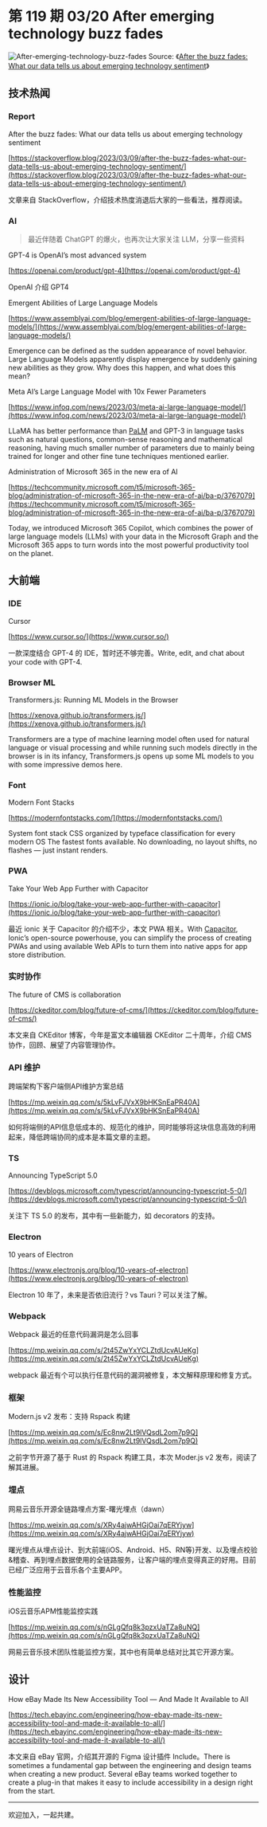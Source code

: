 # 第 119 期 03/20 After emerging technology buzz fades

![After-emerging-technology-buzz-fades](https://cdn.staticaly.com/gh/luckybai/static@main/weekly/After-emerging-technology-buzz-fades.2fzp9t5qh400.webp)
Source: 《[After the buzz fades: What our data tells us about emerging technology sentiment](https://stackoverflow.blog/2023/03/09/after-the-buzz-fades-what-our-data-tells-us-about-emerging-technology-sentiment/)》

## 技术热闻
### Report
After the buzz fades: What our data tells us about emerging technology sentiment

[https://stackoverflow.blog/2023/03/09/after-the-buzz-fades-what-our-data-tells-us-about-emerging-technology-sentiment/](https://stackoverflow.blog/2023/03/09/after-the-buzz-fades-what-our-data-tells-us-about-emerging-technology-sentiment/)

文章来自 StackOverflow，介绍技术热度消退后大家的一些看法，推荐阅读。

### AI
> 最近伴随着 ChatGPT 的爆火，也再次让大家关注 LLM，分享一些资料

GPT-4 is OpenAI’s most advanced system

[https://openai.com/product/gpt-4](https://openai.com/product/gpt-4)

OpenAI 介绍 GPT4

Emergent Abilities of Large Language Models

[https://www.assemblyai.com/blog/emergent-abilities-of-large-language-models/](https://www.assemblyai.com/blog/emergent-abilities-of-large-language-models/)

Emergence can be defined as the sudden appearance of novel behavior. Large Language Models apparently display emergence by suddenly gaining new abilities as they grow. Why does this happen, and what does this mean?

Meta AI’s Large Language Model with 10x Fewer Parameters

[https://www.infoq.com/news/2023/03/meta-ai-large-language-model/](https://www.infoq.com/news/2023/03/meta-ai-large-language-model/)

LLaMA has better performance than [PaLM](https://ai.googleblog.com/2022/04/pathways-language-model-palm-scaling-to.html) and GPT-3 in language tasks such as natural questions, common-sense reasoning and mathematical reasoning, having much smaller number of parameters due to mainly being trained for longer and other fine tune techniques mentioned earlier.

Administration of Microsoft 365 in the new era of AI

[https://techcommunity.microsoft.com/t5/microsoft-365-blog/administration-of-microsoft-365-in-the-new-era-of-ai/ba-p/3767079](https://techcommunity.microsoft.com/t5/microsoft-365-blog/administration-of-microsoft-365-in-the-new-era-of-ai/ba-p/3767079)

Today, we introduced Microsoft 365 Copilot, which combines the power of large language models (LLMs) with your data in the Microsoft Graph and the Microsoft 365 apps to turn words into the most powerful productivity tool on the planet.

## 大前端
### IDE
Cursor

[https://www.cursor.so/](https://www.cursor.so/)

一款深度结合 GPT-4 的 IDE，暂时还不够完善。Write, edit, and chat about your code with GPT-4.

### Browser ML
Transformers.js: Running ML Models in the Browser 

[https://xenova.github.io/transformers.js/](https://xenova.github.io/transformers.js/)

Transformers are a type of machine learning model often used for natural language or visual processing and while running such models directly in the browser is in its infancy, Transformers.js opens up some ML models to you with some impressive demos here.

### Font
Modern Font Stacks

[https://modernfontstacks.com/](https://modernfontstacks.com/)

System font stack CSS organized by typeface classification for every modern OS
The fastest fonts available. No downloading, no layout shifts, no flashes — just instant renders.

### PWA
Take Your Web App Further with Capacitor

[https://ionic.io/blog/take-your-web-app-further-with-capacitor](https://ionic.io/blog/take-your-web-app-further-with-capacitor)

最近 ionic 关于 Capacitor 的介绍不少，本文 PWA 相关。With [Capacitor](https://ionic.io/blog/capacitor-everything-youve-ever-wanted-to-know), Ionic’s open-source powerhouse, you can simplify the process of creating PWAs and using available Web APIs to turn them into native apps for app store distribution. 

### 实时协作
The future of CMS is collaboration

[https://ckeditor.com/blog/future-of-cms/](https://ckeditor.com/blog/future-of-cms/)

本文来自 CKEditor 博客，今年是富文本编辑器 CKEditor 二十周年，介绍 CMS 协作，回顾、展望了内容管理协作。

### API 维护
跨端架构下客户端侧API维护方案总结

[https://mp.weixin.qq.com/s/5kLvFJVxX9bHKSnEaPR40A](https://mp.weixin.qq.com/s/5kLvFJVxX9bHKSnEaPR40A)

如何将端侧的API信息低成本的、规范化的维护，同时能够将这块信息高效的利用起来，降低跨端协同的成本是本篇文章的主题。

### TS
Announcing TypeScript 5.0

[https://devblogs.microsoft.com/typescript/announcing-typescript-5-0/](https://devblogs.microsoft.com/typescript/announcing-typescript-5-0/)

关注下 TS 5.0 的发布，其中有一些新能力，如 decorators 的支持。

### Electron
10 years of Electron

[https://www.electronjs.org/blog/10-years-of-electron](https://www.electronjs.org/blog/10-years-of-electron)

Electron 10 年了，未来是否依旧流行？vs Tauri？可以关注了解。

### Webpack
Webpack 最近的任意代码漏洞是怎么回事

[https://mp.weixin.qq.com/s/2t45ZwYxYCLZtdUcvAUeKg](https://mp.weixin.qq.com/s/2t45ZwYxYCLZtdUcvAUeKg)

webpack 最近有个可以执行任意代码的漏洞被修复，本文解释原理和修复方式。

### 框架
Modern.js v2 发布：支持 Rspack 构建

[https://mp.weixin.qq.com/s/Ec8nw2Lt9lVQsdL2om7p9Q](https://mp.weixin.qq.com/s/Ec8nw2Lt9lVQsdL2om7p9Q)

之前字节开源了基于 Rust 的 Rspack 构建工具，本次 Moder.js v2 发布，阅读了解其进展。

### 埋点
网易云音乐开源全链路埋点方案-曙光埋点（dawn）

[https://mp.weixin.qq.com/s/XRy4ajwAHGjOai7qERYjyw](https://mp.weixin.qq.com/s/XRy4ajwAHGjOai7qERYjyw)

曙光埋点从埋点设计、到大前端(iOS、Android、H5、RN等)开发、以及埋点校验&稽查、再到埋点数据使用的全链路服务，让客户端的埋点变得真正的好用。目前已经广泛应用于云音乐各个主要APP。

### 性能监控
iOS云音乐APM性能监控实践

[https://mp.weixin.qq.com/s/nGLgQfq8k3pzxUaTZa8uNQ](https://mp.weixin.qq.com/s/nGLgQfq8k3pzxUaTZa8uNQ)

网易云音乐技术团队性能监控方案，其中也有简单总结对比其它开源方案。

## 设计
How eBay Made Its New Accessibility Tool — And Made It Available to All

[https://tech.ebayinc.com/engineering/how-ebay-made-its-new-accessibility-tool-and-made-it-available-to-all/](https://tech.ebayinc.com/engineering/how-ebay-made-its-new-accessibility-tool-and-made-it-available-to-all/)

本文来自 eBay 官网，介绍其开源的 Figma 设计插件 Include。There is sometimes a fundamental gap between the engineering and design teams when creating a new product. Several eBay teams worked together to create a plug-in that makes it easy to include accessibility in a design right from the start.

---

欢迎加入，一起共建。

